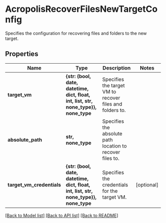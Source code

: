 # AcropolisRecoverFilesNewTargetConfig

Specifies the configuration for recovering files and folders to the new target.

## Properties
Name | Type | Description | Notes
------------ | ------------- | ------------- | -------------
**target_vm** | **{str: (bool, date, datetime, dict, float, int, list, str, none_type)}, none_type** | Specifies the target VM to recover files and folders to. | 
**absolute_path** | **str, none_type** | Specifies the absolute path location to recover files to. | 
**target_vm_credentials** | **{str: (bool, date, datetime, dict, float, int, list, str, none_type)}, none_type** | Specifies the credentials for the target VM. | [optional] 

[[Back to Model list]](../README.md#documentation-for-models) [[Back to API list]](../README.md#documentation-for-api-endpoints) [[Back to README]](../README.md)


